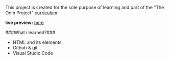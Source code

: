 This project is created for the sole purpose of learning and part of the "The Odin Project" [curriculum](https://www.theodinproject.com/)

**live preview:** [here](https://sisyphus6ix.github.io/recipe/)

###What i learned?###
- HTML and its elements
- Github & git
- Visual Studio Code

